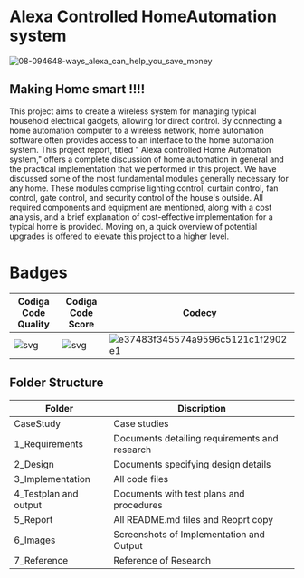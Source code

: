 # Alexa Controlled HomeAutomation system


![08-094648-ways_alexa_can_help_you_save_money](https://user-images.githubusercontent.com/46382398/155834279-0c5c0c49-7e3c-45d6-8a69-df00832e40f4.jpg)


## Making Home smart !!!!

This project aims to create a wireless system for managing typical household electrical gadgets, allowing for direct control. By connecting a home automation computer to a wireless network, home automation software often provides access to an interface to the home automation system. This project report, titled " Alexa controlled Home Automation system," offers a complete discussion of home automation in general and the practical implementation that we performed in this project. We have discussed some of the most fundamental modules generally necessary for any home. These modules comprise lighting control, curtain control, fan control, gate control, and security control of the house's outside. All required components and equipment are mentioned, along with a cost analysis, and a brief explanation of cost-effective implementation for a typical home is provided. Moving on, a quick overview of potential upgrades is offered to elevate this project to a higher level.


# Badges

| Codiga Code Quality | Codiga Code Score | Codecy|
|----------------------|-------------------|-------|
| ![svg](https://user-images.githubusercontent.com/46382398/157207447-4caec2f6-87c4-4722-bbe5-ffaaa3ddb77b.svg) | ![svg](https://user-images.githubusercontent.com/46382398/157207518-b6a08ddf-f671-4745-8f6f-06b3c969aee2.svg) | ![e37483f345574a9596c5121c1f2902e1](https://user-images.githubusercontent.com/46382398/157209006-bde6bf10-d8ce-4a09-86a8-a15dd0a5098d.svg) |


##  Folder Structure

| Folder   | Discription |
| ------------- | ------------- |
| CaseStudy | Case studies  |
| 1_Requirements  | Documents detailing requirements and research  |
| 2_Design | Documents specifying design details |
| 3_Implementation | All code files |
| 4_Testplan and output | Documents with test plans and procedures |
| 5_Report | All README.md files and Reoprt copy |
| 6_Images | Screenshots of Implementation and Output |
|7_Reference| Reference of Research|
